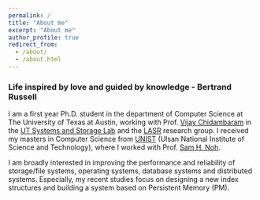 ```yaml
---
permalink: /
title: "About me"
excerpt: "About me"
author_profile: true
redirect_from: 
  - /about/
  - /about.html
---
```


### Life inspired by love and guided by knowledge - Bertrand Russell

I am a first year Ph.D. student in the department of Computer Science at The University of Texas at Austin, working with Prof. [Vijay Chidambaram](http://www.cs.utexas.edu/~vijay/) in the [UT Systems and Storage Lab](https://utsaslab.github.io/) and the [LASR](https://www.cs.utexas.edu/lasr/) research group. I received my masters in Computer Science from [UNIST](https://www.unist.ac.kr/) (Ulsan National Institute of Science and Technology), where I worked with Prof. [Sam H. Noh](http://next.unist.ac.kr/professor).

I am broadly interested in improving the performance and reliability of storage/file systems, operating systems, database systems and distributed systems. Especially, my recent studies focus on designing a new index structures and building a system based on Persistent Memory (PM).
